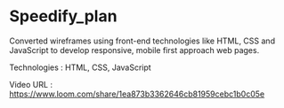 # Speedify_plan

Converted wireframes using front-end technologies like HTML, CSS and JavaScript to develop responsive, mobile first approach web pages.

Technologies : HTML, CSS, JavaScript

Video URL : https://www.loom.com/share/1ea873b3362646cb81959cebc1b0c05e
